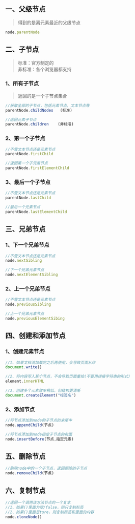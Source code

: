 ## 一、父级节点
>得到的是离元素最近的父级节点
```js
node.parentNode
```

## 二、子节点
>标准：官方制定的  
>非标准：各个浏览器都支持
### 1、所有子节点
>返回的是一个子节点集合
```js
//获取全部的子节点，包括元素节点，文本节点等
parentNode.childNodes   (标准)

//返回元素子节点
parentNode.children    (非标准)
```
### 2、第一个子节点
```js
//不管文本节点还是元素节点
parentNode.firstChild

//返回第一个子元素节点
parentNode.firstElementChild
```
### 3、最后一个子节点
```js
//不管文本节点还是元素节点
parentNode.lastChild

//最后一个元素节点
parentNode.lastElementChild
```

## 三、兄弟节点
### 1、下一个兄弟节点
```js
//不管文本节点还是元素节点
node.nextSibling

//下一个兄弟元素节点
node.nextElementSibling 
```
### 2、上一个兄弟节点
```js
//不管文本节点还是元素节点
node.previousSibling

//上一个兄弟元素节点
node.previousElementSibing
```
## 四、创建和添加节点
### 1、创建元素节点
```js
//1、如果文档流加载完之后再使用，会导致页面从绘
document.write()

//2、将内容写入某个节点，不会导致页面重绘(不要用拼接字符串的形式)
element.innerHTML

//3、创建多个元素效率稍低，但结构更清晰
document.createElement("标签名")
```
### 2、添加节点
```js
//将节点添加到node的子节点的末尾中
node.appendChild(节点)

//将节点添加到node指定子节点的前面
node.insertBefore(节点,指定元素)
```

## 五、删除节点
 ```js
 //删除node中的一个子节点，返回删除的子节点
 node.removeChild(节点)
 ```

 ## 六、复制节点
 ```js
 //返回一个调用该方法节点的一个复本
 //1、如果()里面为空/false，则只复制标签
 //2、如果()里面是ture，则复制标签和里面的内容
 node.cloneNode()
 ```